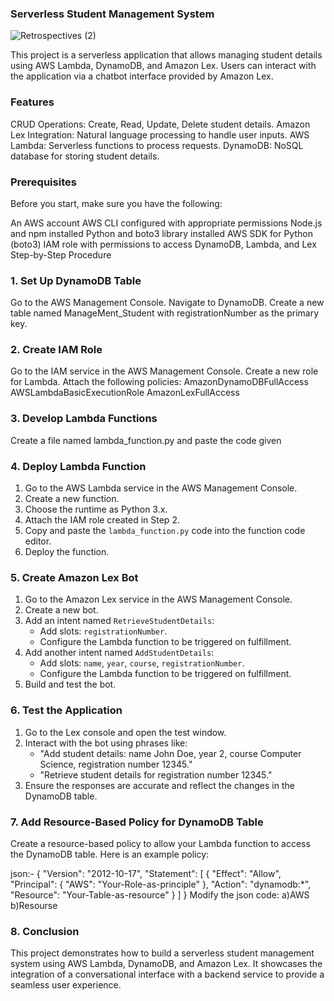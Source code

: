 ### Serverless Student Management System


![Retrospectives (2)](https://github.com/Barath0729/Student-Details-Management-Bot/assets/126565359/e0dc39f7-42f8-4729-83c1-0c206b7779a7)



This project is a serverless application that allows managing student details using AWS Lambda, DynamoDB, and Amazon Lex. Users can interact with the application via a chatbot interface provided by Amazon Lex.

### Features
CRUD Operations: Create, Read, Update, Delete student details.
Amazon Lex Integration: Natural language processing to handle user inputs.
AWS Lambda: Serverless functions to process requests.
DynamoDB: NoSQL database for storing student details.

### Prerequisites
Before you start, make sure you have the following:

An AWS account
AWS CLI configured with appropriate permissions
Node.js and npm installed
Python and boto3 library installed
AWS SDK for Python (boto3)
IAM role with permissions to access DynamoDB, Lambda, and Lex
Step-by-Step Procedure
### 1. Set Up DynamoDB Table
Go to the AWS Management Console.
Navigate to DynamoDB.
Create a new table named ManageMent_Student with registrationNumber as the primary key.
### 2. Create IAM Role
Go to the IAM service in the AWS Management Console.
Create a new role for Lambda.
Attach the following policies:
AmazonDynamoDBFullAccess
AWSLambdaBasicExecutionRole
AmazonLexFullAccess
### 3. Develop Lambda Functions
Create a file named lambda_function.py and paste the code given

### 4. Deploy Lambda Function

1. Go to the AWS Lambda service in the AWS Management Console.
2. Create a new function.
3. Choose the runtime as Python 3.x.
4. Attach the IAM role created in Step 2.
5. Copy and paste the `lambda_function.py` code into the function code editor.
6. Deploy the function.

### 5. Create Amazon Lex Bot

1. Go to the Amazon Lex service in the AWS Management Console.
2. Create a new bot.
3. Add an intent named `RetrieveStudentDetails`:
   - Add slots: `registrationNumber`.
   - Configure the Lambda function to be triggered on fulfillment.
4. Add another intent named `AddStudentDetails`:
   - Add slots: `name`, `year`, `course`, `registrationNumber`.
   - Configure the Lambda function to be triggered on fulfillment.
5. Build and test the bot.

### 6. Test the Application

1. Go to the Lex console and open the test window.
2. Interact with the bot using phrases like:
   - "Add student details: name John Doe, year 2, course Computer Science, registration number 12345."
   - "Retrieve student details for registration number 12345."
3. Ensure the responses are accurate and reflect the changes in the DynamoDB table.

### 7. Add Resource-Based Policy for DynamoDB Table

Create a resource-based policy to allow your Lambda function to access the DynamoDB table. Here is an example policy:

json:-
{
    "Version": "2012-10-17",
    "Statement": [
        {
            "Effect": "Allow",
            "Principal": {
                "AWS": "Your-Role-as-principle"
            },
            "Action": "dynamodb:*",
            "Resource": "Your-Table-as-resource"
        }
    ]
}
Modify the json code:
   a)AWS
   b)Resourse
   
### 8. Conclusion
This project demonstrates how to build a serverless student management system using AWS Lambda, DynamoDB, and Amazon Lex. It showcases the integration of a conversational interface with a backend service to provide a seamless user experience.
